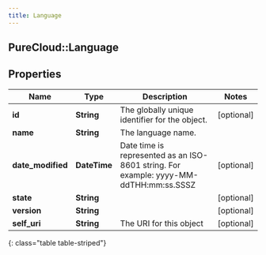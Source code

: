 ```yaml
---
title: Language
---
```

## PureCloud::Language

## Properties

|Name | Type | Description | Notes|
|------------ | ------------- | ------------- | -------------|
| **id** | **String** | The globally unique identifier for the object. | [optional] |
| **name** | **String** | The language name. | |
| **date_modified** | **DateTime** | Date time is represented as an ISO-8601 string. For example: yyyy-MM-ddTHH:mm:ss.SSSZ | [optional] |
| **state** | **String** |  | [optional] |
| **version** | **String** |  | [optional] |
| **self_uri** | **String** | The URI for this object | [optional] |
{: class="table table-striped"}


